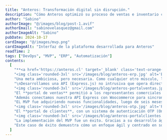 ```yaml
---
title: "Anteros: Transformación digital sin disrupción."
description: "Cómo Anteros optimizó su proceso de ventas e inventario con una solución liviana y no intrusiva."
author: "Sabino"
authorImage: "@/images/blog/post-1.avif"
authorEmail: "sabinovelasquez@gmail.com"
authorImageAlt: "Sabino"
pubDate: 2024-10-17
cardImage: "@/images/mvp.png"
cardImageAlt: "Interfaz de la plataforma desarrollada para Anteros"
readTime: 2
tags: ["DevOps", "MVP", "ERP", "Automatización"]
contents:
  [
    "**<a href='https://anteros.cl' target='_blank' class='text-orange-400'>Anteros S.A.</a>**, una empresa líder en la importación de maquinaria industrial, enfrentaba un desafío crítico: digitalizar y optimizar sus procesos de ventas sin reemplazar su sistema central, un Manager ERP funcional, pero obsoleto. La necesidad inicial era clara: crear una plataforma ligera que permitiera interactuar con este ERP, facilitando así el trabajo del equipo de ventas en terreno, propio del rubro forestal.\n",
    "<img class='rounded-3xl' src='/images/blog/anteros-erp.jpg' alt='ERP Anteros' class='rounded-3xl' />",
    "Una meta ambiciosa, pero necesaria. Como cualquier otro músculo, la digitalización requiere un constante entrenamiento.\nResultado de una auditoría, planteamos una solución de poco riesgo como primera etapa del proyecto; un <a class='text-orange-400' href='https://fuix.cl/es/services/mvp' target='_blank'>MVP (Mínimo Producto Viable)</a>.\n\n<span class='text-3xl'>La estrategia estaba en lograr que el equipo de ventas pudiese acceder desde terreno al ERP, para consultar productos e ingresar cotizaciones.</span>",
    "\nDesarrollamos una API (Express.js) no intrusiva que opera directamente con el ERP, y un portal con autenticación exclusiva para vendedores.\n",
    "<img class='rounded-3xl' src='/images/blog/anteros-portalventas.jpg' alt='Portal de ventas Anteros' class='rounded-3xl' />",
    "El **portal de ventas** permitió a los representantes comerciales consultar en tiempo real la disponibilidad de productos, precios, descuentos y realizar notas de pedido directamente desde la plataforma.\n",
    "Además conectamos nuestra API Express con Woocommerce para sincronizar stock, precios y fotos y archivos adjuntos (manuales, despieces, etc.), automatizando tareas de Marketing.\n",
    "EL MVP fue adquiriendo nuevas funcionalidades, luego de seis meses, decidimos compartir estas funcionalidades con los clientes de Anteros en un **portal de clientes**.\n",
    "<img class='rounded-3xl' src='/images/blog/anteros-otp.jpg' alt='Portal de clientes Anteros' class='rounded-3xl' />",
    "El **portal de clientes**, con un sistema de autenticación OTP (One-Time Password) vinculado a su email de Manager ERP, permitió a los clientes revisar sus compras, estados de órdenes y cotizaciones de manera autónoma.\n",
    "<img class='rounded-3xl' src='/images/blog/anteros-portalclientes.jpg' alt='Portal de clientes Anteros' class='rounded-3xl' />",
    "La implementación del MVP fue un éxito. Gracias a su desarrollo ágil y a la integración no intrusiva, Anteros pudo digitalizar sus procesos sin interrumpir las operaciones diarias. La nueva plataforma mejoró la movilidad del equipo de ventas, aumentó la eficiencia en la creación de notas de pedido y elevó la satisfacción del cliente al brindarles acceso transparente a su información.\n",
    "Este caso de éxito demuestra cómo un enfoque ágil y centrado en soluciones puede modernizar procesos críticos de negocio sin reemplazar sistemas existentes. Fuix continúa colaborando con Anteros en nuevas etapas para expandir las funcionalidades de la plataforma, incorporando más herramientas de automatización y optimización en futuras fases.",
  ]
---
```

